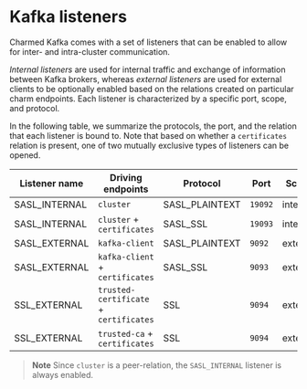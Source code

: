 # Kafka listeners

Charmed Kafka comes with a set of listeners that can be enabled to allow for
inter- and intra-cluster communication. 

*Internal listeners* are used for internal traffic and exchange of information 
between Kafka brokers, whereas *external listeners* are used for external clients
to be optionally enabled based on the relations created on particular
charm endpoints. Each listener is characterized by a specific port, scope, and protocol. 

In the following table, we summarize the protocols, the port, and
the relation that each listener is bound to. Note that based on whether a `certificates`
relation is present, one of two mutually exclusive types of listeners can be 
opened. 

| Listener name | Driving endpoints                      | Protocol       | Port  | Scope    |
|---------------|----------------------------------------|----------------|-------|----------|
| SASL_INTERNAL | `cluster`                              | SASL_PLAINTEXT | `19092` | internal |
| SASL_INTERNAL | `cluster` + `certificates`             | SASL_SSL       | `19093` | internal |
| SASL_EXTERNAL | `kafka-client`                         | SASL_PLAINTEXT | `9092`  | external |
| SASL_EXTERNAL | `kafka-client` + `certificates`        | SASL_SSL       | `9093`  | external |
| SSL_EXTERNAL  | `trusted-certificate` + `certificates` | SSL            | `9094`  | external |
| SSL_EXTERNAL  | `trusted-ca` + `certificates`          | SSL            | `9094`  | external |

> **Note** Since `cluster` is a peer-relation, the `SASL_INTERNAL` listener is always enabled.